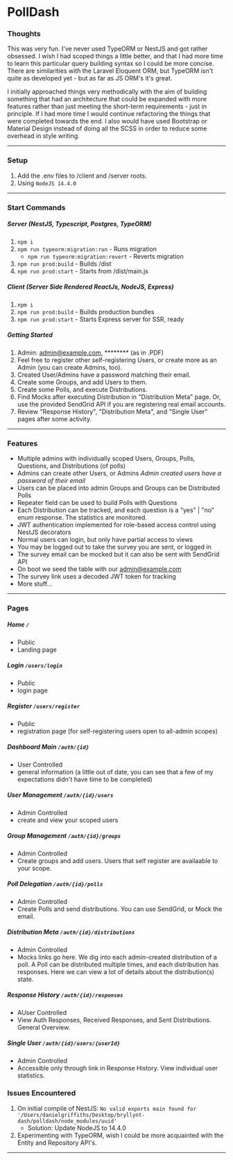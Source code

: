 # PollDash

### Thoughts

This was very fun. I've never used TypeORM or NestJS and got rather obsessed. I wish I had scoped things a little better, and that I had more time to learn this particular query building syntax so I could be more concise. There are similarities with the Laravel Eloquent ORM, but TypeORM isn't quite as developed yet - but as far as JS ORM's it's great.

I initially approached things very methodically with the aim of building something that had an architecture that could be expanded with more features rather than just meeting the short-term requirements - just in principle. If I had more time I would continue refactoring the things that were completed towards the end. I also would have used Bootstrap or Material Design instead of doing all the SCSS in order to reduce some overhead in style writing.

---

### Setup

1. Add the .env files to /client and /server roots.
2. Using `NodeJS 14.4.0`

---

### Start Commands

##### Server (NestJS, Typescript, Postgres, TypeORM)

1. `npm i`
2. `npm run typeorm:migration:run` - Runs migration
   - `npm run typeorm:migration:revert` - Reverts migration
3. `npm run prod:build` - Builds /dist
4. `npm run prod:start` - Starts from /dist/main.js

##### Client (Server Side Rendered ReactJs, NodeJS, Express)

1. `npm i`
2. `npm run prod:build` - Builds production bundles
3. `npm run prod:start` - Starts Express server for SSR, ready

##### Getting Started

1. Admin: admin@example.com, ******** (as in .PDF)
2. Feel free to register other self-registering Users, or create more as an Admin (you can create Admins, too).
3. Created User/Admins have a password matching their email.
4. Create some Groups, and add Users to them.
5. Create some Polls, and execute Distributions.
6. Find Mocks after executing Distribution in "Distribution Meta" page. Or, use the provided SendGrid API if you are registering real email accounts.
7. Review "Response History", "Distribution Meta", and "Single User" pages after some activity.

---

### Features

- Multiple admins with individually scoped Users, Groups, Polls, Questions, and Distributions (of polls)
- Admins can create other Users, or Admins *Admin created users have a password of their email*
- Users can be placed into admin Groups and Groups can be Distributed Polls
- Repeater field can be used to build Polls with Questions
- Each Distribution can be tracked, and each question is a "yes" | "no" enum response. The statistics are monitored.
- JWT authentication implemented for role-based access control using NestJS decorators
- Normal users can login, but only have partial access to views
- You may be logged out to take the survey you are sent, or logged in
- The survey email can be mocked but it can also be sent with SendGrid API
- On boot we seed the table with our admin@example.com
- The survey link uses a decoded JWT token for tracking
- More stuff...

---

### Pages

##### Home `/`

   - Public
   - Landing page

##### Login `/users/login`

   - Public
   - login page

##### Register `/users/register`

   - Public
   - registration page (for self-registering users open to all-admin scopes)

##### Dashboard Main `/auth/{id}`

   - User Controlled
   - general information (a little out of date, you can see that a few of my expectations didn't have time to be completed)

##### User Management `/auth/{id}/users`

   - Admin Controlled
   - create and view your scoped users

##### Group Management `/auth/{id}/groups`

   - Admin Controlled
   - Create groups and add users. Users that self register are availaable to your scope.

##### Poll Delegation `/auth/{id}/polls`

   - Admin Controlled
   - Create Polls and send distributions. You can use SendGrid, or Mock the email.

##### Distribution Meta `/auth/{id}/distributions`

   - Admin Controlled
   - Mocks links go here. We dig into each admin-created distribution of a poll. A Poll can be distributed multiple times, and each distribution has responses. Here we can view a lot of details about the distribution(s) state.

##### Response History `/auth/{id}/responses`

   - AUser Controlled
   - View Auth Responses, Received Responses, and Sent Distributions. General Overview.

##### Single User `/auth/{id}/users/{userId}`

   - Admin Controlled
   - Accessible only through link in Response History. View individual user statistics.

### Issues Encountered

1. On initial compile of NestJS: `No valid exports main found for '/Users/danielgriffiths/Desktop/bryllynt-dash/polldash/node_modules/uuid'`
   - Solution: Update NodeJS to 14.4.0
2. Experimenting with TypeORM, wish I could be more acquainted with the Entity and Repository API's.

---
